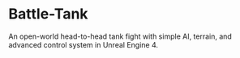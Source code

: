 # Battle-Tank
An open-world head-to-head tank fight with simple AI, terrain, and advanced control system in Unreal Engine 4.
